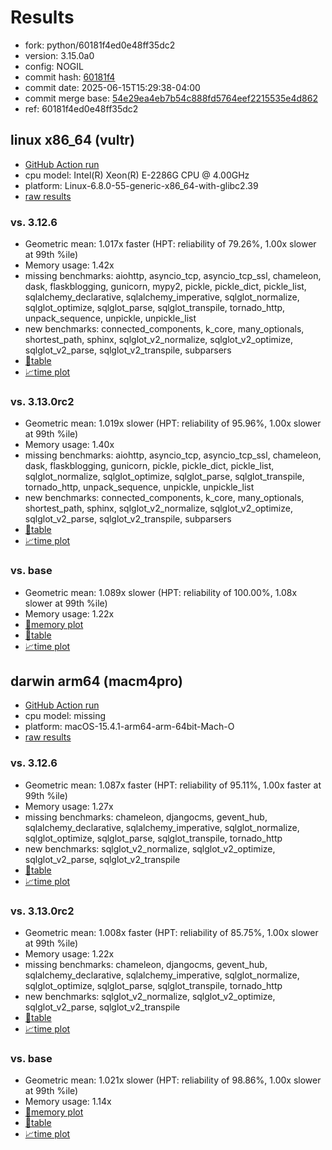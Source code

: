 # Results

- fork: python/60181f4ed0e48ff35dc2
- version: 3.15.0a0
- config: NOGIL
- commit hash: [60181f4](https://github.com/python/cpython/commit/60181f4)
- commit date: 2025-06-15T15:29:38-04:00
- commit merge base: [54e29ea4eb7b54c888fd5764eef2215535e4d862](https://github.com/python/cpython/commit/54e29ea4eb7b54c888fd5764eef2215535e4d862)
- ref: 60181f4ed0e48ff35dc2

## linux x86_64 (vultr)

- [GitHub Action run](https://github.com/facebookexperimental/free-threading-benchmarking/actions/runs/15669053374)
- cpu model: Intel(R) Xeon(R) E-2286G CPU @ 4.00GHz
- platform: Linux-6.8.0-55-generic-x86_64-with-glibc2.39
- [raw results](bm-20250615-vultr-x86_64-python-60181f4ed0e48ff35dc2-3.15.0a0-60181f4.json)

### vs. 3.12.6

- Geometric mean: 1.017x faster (HPT: reliability of 79.26%, 1.00x slower at 99th %ile)
- Memory usage: 1.42x
- missing benchmarks: aiohttp, asyncio_tcp, asyncio_tcp_ssl, chameleon, dask, flaskblogging, gunicorn, mypy2, pickle, pickle_dict, pickle_list, sqlalchemy_declarative, sqlalchemy_imperative, sqlglot_normalize, sqlglot_optimize, sqlglot_parse, sqlglot_transpile, tornado_http, unpack_sequence, unpickle, unpickle_list
- new benchmarks: connected_components, k_core, many_optionals, shortest_path, sphinx, sqlglot_v2_normalize, sqlglot_v2_optimize, sqlglot_v2_parse, sqlglot_v2_transpile, subparsers
- [📄table](bm-20250615-vultr-x86_64-python-60181f4ed0e48ff35dc2-3.15.0a0-60181f4-vs-3.12.6.md)
- [📈time plot](bm-20250615-vultr-x86_64-python-60181f4ed0e48ff35dc2-3.15.0a0-60181f4-vs-3.12.6.svg)

### vs. 3.13.0rc2

- Geometric mean: 1.019x slower (HPT: reliability of 95.96%, 1.00x slower at 99th %ile)
- Memory usage: 1.40x
- missing benchmarks: aiohttp, asyncio_tcp, asyncio_tcp_ssl, chameleon, dask, flaskblogging, gunicorn, pickle, pickle_dict, pickle_list, sqlglot_normalize, sqlglot_optimize, sqlglot_parse, sqlglot_transpile, tornado_http, unpack_sequence, unpickle, unpickle_list
- new benchmarks: connected_components, k_core, many_optionals, shortest_path, sphinx, sqlglot_v2_normalize, sqlglot_v2_optimize, sqlglot_v2_parse, sqlglot_v2_transpile, subparsers
- [📄table](bm-20250615-vultr-x86_64-python-60181f4ed0e48ff35dc2-3.15.0a0-60181f4-vs-3.13.0rc2.md)
- [📈time plot](bm-20250615-vultr-x86_64-python-60181f4ed0e48ff35dc2-3.15.0a0-60181f4-vs-3.13.0rc2.svg)

### vs. base

- Geometric mean: 1.089x slower (HPT: reliability of 100.00%, 1.08x slower at 99th %ile)
- Memory usage: 1.22x
- [🧠memory plot](bm-20250615-vultr-x86_64-python-60181f4ed0e48ff35dc2-3.15.0a0-60181f4-vs-base-mem.svg)
- [📄table](bm-20250615-vultr-x86_64-python-60181f4ed0e48ff35dc2-3.15.0a0-60181f4-vs-base.md)
- [📈time plot](bm-20250615-vultr-x86_64-python-60181f4ed0e48ff35dc2-3.15.0a0-60181f4-vs-base.svg)

## darwin arm64 (macm4pro)

- [GitHub Action run](https://github.com/facebookexperimental/free-threading-benchmarking/actions/runs/15669053374)
- cpu model: missing
- platform: macOS-15.4.1-arm64-arm-64bit-Mach-O
- [raw results](bm-20250615-macm4pro-arm64-python-60181f4ed0e48ff35dc2-3.15.0a0-60181f4.json)

### vs. 3.12.6

- Geometric mean: 1.087x faster (HPT: reliability of 95.11%, 1.00x faster at 99th %ile)
- Memory usage: 1.27x
- missing benchmarks: chameleon, djangocms, gevent_hub, sqlalchemy_declarative, sqlalchemy_imperative, sqlglot_normalize, sqlglot_optimize, sqlglot_parse, sqlglot_transpile, tornado_http
- new benchmarks: sqlglot_v2_normalize, sqlglot_v2_optimize, sqlglot_v2_parse, sqlglot_v2_transpile
- [📄table](bm-20250615-macm4pro-arm64-python-60181f4ed0e48ff35dc2-3.15.0a0-60181f4-vs-3.12.6.md)
- [📈time plot](bm-20250615-macm4pro-arm64-python-60181f4ed0e48ff35dc2-3.15.0a0-60181f4-vs-3.12.6.svg)

### vs. 3.13.0rc2

- Geometric mean: 1.008x faster (HPT: reliability of 85.75%, 1.00x slower at 99th %ile)
- Memory usage: 1.22x
- missing benchmarks: chameleon, djangocms, gevent_hub, sqlalchemy_declarative, sqlalchemy_imperative, sqlglot_normalize, sqlglot_optimize, sqlglot_parse, sqlglot_transpile, tornado_http
- new benchmarks: sqlglot_v2_normalize, sqlglot_v2_optimize, sqlglot_v2_parse, sqlglot_v2_transpile
- [📄table](bm-20250615-macm4pro-arm64-python-60181f4ed0e48ff35dc2-3.15.0a0-60181f4-vs-3.13.0rc2.md)
- [📈time plot](bm-20250615-macm4pro-arm64-python-60181f4ed0e48ff35dc2-3.15.0a0-60181f4-vs-3.13.0rc2.svg)

### vs. base

- Geometric mean: 1.021x slower (HPT: reliability of 98.86%, 1.00x slower at 99th %ile)
- Memory usage: 1.14x
- [🧠memory plot](bm-20250615-macm4pro-arm64-python-60181f4ed0e48ff35dc2-3.15.0a0-60181f4-vs-base-mem.svg)
- [📄table](bm-20250615-macm4pro-arm64-python-60181f4ed0e48ff35dc2-3.15.0a0-60181f4-vs-base.md)
- [📈time plot](bm-20250615-macm4pro-arm64-python-60181f4ed0e48ff35dc2-3.15.0a0-60181f4-vs-base.svg)

